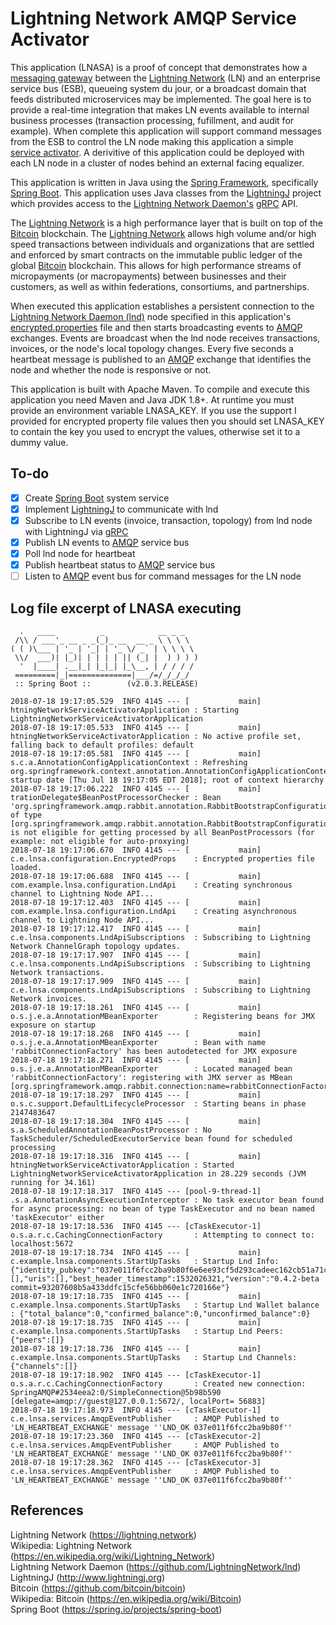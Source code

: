 Lightning Network AMQP Service Activator
========================================


This application (LNASA) is a proof of concept that demonstrates how a [messaging gateway](https://www.enterpriseintegrationpatterns.com/patterns/messaging/MessagingGateway.html) between the [Lightning Network](https://lightning.network) (LN) and an enterprise service bus (ESB), queueing system du jour, or a broadcast domain that feeds distributed microservices may be implemented.  The goal here is to provide a real-time integration that makes LN events available to internal business processes (transaction processing, fufillment, and audit for example).  When complete this application will support command messages from the ESB to control the LN node making this application a simple [service activator](https://www.enterpriseintegrationpatterns.com/patterns/messaging/MessagingAdapter.html).  A derivitive of this application could be deployed with each LN node in a cluster of nodes behind an external facing equalizer.

This application is written in Java using the [Spring Framework](https://spring.io/), specifically [Spring Boot](https://spring.io/projects/spring-boot).  This application uses Java classes from the [LightningJ](http://www.lightningj.org) project which provides access to the [Lightning Network Daemon's](https://github.com/LightningNetwork/lnd) [gRPC](https://grpc.io/) API.  

The [Lightning Network](https://lightning.network) is a high performance layer that is built on top of the [Bitcoin](https://github.com/bitcoin/bitcoin) blockchain.  The [Lightning Network](https://lightning.network) allows high volume and/or high speed transactions between individuals and organizations that are settled and enforced by smart contracts on the immutable public ledger of the global [Bitcoin](https://github.com/bitcoin/bitcoin) blockchain.  This allows for high performance streams of micropayments (or macropayments) between businesses and their customers, as well as within federations, consortiums, and partnerships.  

When executed this application establishes a persistent connection to the [Lightning Network Daemon (lnd)](https://github.com/LightningNetwork/lnd) node specified in this application's [encrypted.properties](src/main/resources/encrypted.properties) file and then starts broadcasting events to  [AMQP](https://en.wikipedia.org/wiki/Advanced_Message_Queuing_Protocol) exchanges.  Events are broadcast when the lnd node receives transactions, invoices, or the node's local topology changes.  Every five seconds a heartbeat message is published to an [AMQP](https://en.wikipedia.org/wiki/Advanced_Message_Queuing_Protocol) exchange that identifies the node and whether the node is responsive or not.  

This application is built with Apache Maven.  To compile and execute this application you need Maven and Java JDK 1.8+.  At runtime you must provide an environment variable LNASA_KEY.  If you use the support I provided for encrypted property file values then you should set LNASA_KEY to contain the key you used to encrypt the values, otherwise set it to a dummy value.  

To-do
-----
- [X] Create [Spring Boot](https://spring.io/projects/spring-boot) system service
- [X] Implement [LightningJ](http://www.lightningj.org)  to communicate with lnd
- [X] Subscribe to LN events (invoice, transaction, topology) from lnd node with LightningJ via [gRPC](https://grpc.io/)
- [X] Publish LN events to [AMQP](https://en.wikipedia.org/wiki/Advanced_Message_Queuing_Protocol) service bus
- [X] Poll lnd node for heartbeat
- [X] Publish heartbeat status to [AMQP](https://en.wikipedia.org/wiki/Advanced_Message_Queuing_Protocol) service bus
- [ ] Listen to [AMQP](https://en.wikipedia.org/wiki/Advanced_Message_Queuing_Protocol) event bus for command messages for the LN node

Log file excerpt of LNASA executing
---------------------------------------------------
```
  .   ____          _            __ _ _
 /\\ / ___'_ __ _ _(_)_ __  __ _ \ \ \ \
( ( )\___ | '_ | '_| | '_ \/ _` | \ \ \ \
 \\/  ___)| |_)| | | | | || (_| |  ) ) ) )
  '  |____| .__|_| |_|_| |_\__, | / / / /
 =========|_|==============|___/=/_/_/_/
 :: Spring Boot ::        (v2.0.3.RELEASE)

2018-07-18 19:17:05.529  INFO 4145 --- [           main] htningNetworkServiceActivatorApplication : Starting LightningNetworkServiceActivatorApplication
2018-07-18 19:17:05.533  INFO 4145 --- [           main] htningNetworkServiceActivatorApplication : No active profile set, falling back to default profiles: default
2018-07-18 19:17:05.581  INFO 4145 --- [           main] s.c.a.AnnotationConfigApplicationContext : Refreshing org.springframework.context.annotation.AnnotationConfigApplicationContext@1d119efb: startup date [Thu Jul 18 19:17:05 EDT 2018]; root of context hierarchy
2018-07-18 19:17:06.222  INFO 4145 --- [           main] trationDelegate$BeanPostProcessorChecker : Bean 'org.springframework.amqp.rabbit.annotation.RabbitBootstrapConfiguration' of type [org.springframework.amqp.rabbit.annotation.RabbitBootstrapConfiguration$$EnhancerBySpringCGLIB$$b109c5e5] is not eligible for getting processed by all BeanPostProcessors (for example: not eligible for auto-proxying)
2018-07-18 19:17:06.670  INFO 4145 --- [           main] c.e.lnsa.configuration.EncryptedProps    : Encrypted properties file loaded.
2018-07-18 19:17:06.688  INFO 4145 --- [           main] com.example.lnsa.configuration.LndApi    : Creating synchronous channel to Lightning Node API...
2018-07-18 19:17:12.403  INFO 4145 --- [           main] com.example.lnsa.configuration.LndApi    : Creating asynchronous channel to Lightning Node API...
2018-07-18 19:17:12.417  INFO 4145 --- [           main] c.e.lnsa.components.LndApiSubscriptions  : Subscribing to Lightning Network ChannelGraph topology updates.
2018-07-18 19:17:17.907  INFO 4145 --- [           main] c.e.lnsa.components.LndApiSubscriptions  : Subscribing to Lightning Network transactions.
2018-07-18 19:17:17.909  INFO 4145 --- [           main] c.e.lnsa.components.LndApiSubscriptions  : Subscribing to Lightning Network invoices.
2018-07-18 19:17:18.261  INFO 4145 --- [           main] o.s.j.e.a.AnnotationMBeanExporter        : Registering beans for JMX exposure on startup
2018-07-18 19:17:18.268  INFO 4145 --- [           main] o.s.j.e.a.AnnotationMBeanExporter        : Bean with name 'rabbitConnectionFactory' has been autodetected for JMX exposure
2018-07-18 19:17:18.271  INFO 4145 --- [           main] o.s.j.e.a.AnnotationMBeanExporter        : Located managed bean 'rabbitConnectionFactory': registering with JMX server as MBean [org.springframework.amqp.rabbit.connection:name=rabbitConnectionFactory,type=CachingConnectionFactory]
2018-07-18 19:17:18.297  INFO 4145 --- [           main] o.s.c.support.DefaultLifecycleProcessor  : Starting beans in phase 2147483647
2018-07-18 19:17:18.304  INFO 4145 --- [           main] s.a.ScheduledAnnotationBeanPostProcessor : No TaskScheduler/ScheduledExecutorService bean found for scheduled processing
2018-07-18 19:17:18.316  INFO 4145 --- [           main] htningNetworkServiceActivatorApplication : Started LightningNetworkServiceActivatorApplication in 28.229 seconds (JVM running for 34.161)
2018-07-18 19:17:18.317  INFO 4145 --- [pool-9-thread-1] .s.a.AnnotationAsyncExecutionInterceptor : No task executor bean found for async processing: no bean of type TaskExecutor and no bean named 'taskExecutor' either
2018-07-18 19:17:18.536  INFO 4145 --- [cTaskExecutor-1] o.s.a.r.c.CachingConnectionFactory       : Attempting to connect to: localhost:5672
2018-07-18 19:17:18.734  INFO 4145 --- [           main] c.example.lnsa.components.StartUpTasks   : Startup Lnd Info: {"identity_pubkey":"037e011f6fcc2ba9b80f6e6ee93cf5d293cadeec162cb51a71cd839fd208d17a28","alias":"037e071c6fab2ba9b91f","num_pending_channels":0,"num_active_channels":0,"num_peers":0,"block_height":1354517,"block_hash":"00000000000000425732ae3eb310384b8eaee76d1ff8470badc60f974a5b9d4e","synced_to_chain":true,"testnet":true,"chains":[],"uris":[],"best_header_timestamp":1532026321,"version":"0.4.2-beta commit=93207608b5a433ddfc15cfe56bb060e1c720166e"}
2018-07-18 19:17:18.735  INFO 4145 --- [           main] c.example.lnsa.components.StartUpTasks   : Startup Lnd Wallet balance : {"total_balance":0,"confirmed_balance":0,"unconfirmed_balance":0}
2018-07-18 19:17:18.735  INFO 4145 --- [           main] c.example.lnsa.components.StartUpTasks   : Startup Lnd Peers: {"peers":[]}
2018-07-18 19:17:18.736  INFO 4145 --- [           main] c.example.lnsa.components.StartUpTasks   : Startup Lnd Channels: {"channels":[]}
2018-07-18 19:17:18.902  INFO 4145 --- [cTaskExecutor-1] o.s.a.r.c.CachingConnectionFactory       : Created new connection: SpringAMQP#2534eea2:0/SimpleConnection@5b98b590 [delegate=amqp://guest@127.0.0.1:5672/, localPort= 56883]
2018-07-18 19:17:18.973  INFO 4145 --- [cTaskExecutor-1] c.e.lnsa.services.AmqpEventPublisher     : AMQP Published to 'LN_HEARTBEAT_EXCHANGE' message ''LND_OK 037e011f6fcc2ba9b80f''
2018-07-18 19:17:23.360  INFO 4145 --- [cTaskExecutor-2] c.e.lnsa.services.AmqpEventPublisher     : AMQP Published to 'LN_HEARTBEAT_EXCHANGE' message ''LND_OK 037e011f6fcc2ba9b80f''
2018-07-18 19:17:28.362  INFO 4145 --- [cTaskExecutor-3] c.e.lnsa.services.AmqpEventPublisher     : AMQP Published to 'LN_HEARTBEAT_EXCHANGE' message ''LND_OK 037e011f6fcc2ba9b80f''
```
References
-------------
Lightning Network (https://lightning.network)  
Wikipedia: Lightning Network (https://en.wikipedia.org/wiki/Lightning_Network)  
Lightning Network Daemon (https://github.com/LightningNetwork/lnd)  
LightningJ (http://www.lightningj.org)  
Bitcoin (https://github.com/bitcoin/bitcoin)  
Wikipedia: Bitcoin (https://en.wikipedia.org/wiki/Bitcoin)  
Spring Boot (https://spring.io/projects/spring-boot)  

